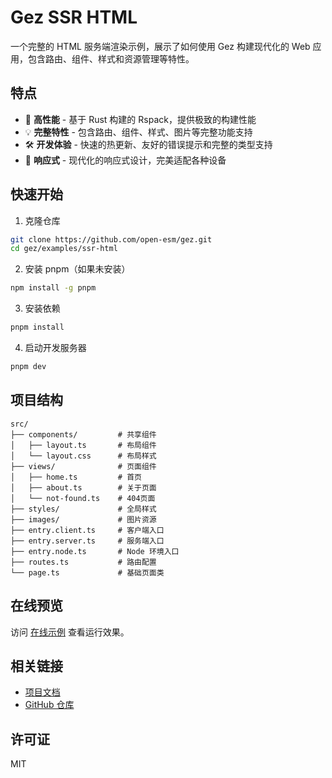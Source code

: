 # Gez SSR HTML

一个完整的 HTML 服务端渲染示例，展示了如何使用 Gez 构建现代化的 Web 应用，包含路由、组件、样式和资源管理等特性。

## 特点

- 🚀 **高性能** - 基于 Rust 构建的 Rspack，提供极致的构建性能
- 💡 **完整特性** - 包含路由、组件、样式、图片等完整功能支持
- 🛠 **开发体验** - 快速的热更新、友好的错误提示和完整的类型支持
- 📱 **响应式** - 现代化的响应式设计，完美适配各种设备

## 快速开始

1. 克隆仓库
```bash
git clone https://github.com/open-esm/gez.git
cd gez/examples/ssr-html
```

2. 安装 pnpm（如果未安装）
```bash
npm install -g pnpm
```

3. 安装依赖
```bash
pnpm install
```

4. 启动开发服务器
```bash
pnpm dev
```

## 项目结构

```
src/
├── components/         # 共享组件
│   ├── layout.ts       # 布局组件
│   └── layout.css      # 布局样式
├── views/              # 页面组件
│   ├── home.ts         # 首页
│   ├── about.ts        # 关于页面
│   └── not-found.ts    # 404页面
├── styles/             # 全局样式
├── images/             # 图片资源
├── entry.client.ts     # 客户端入口
├── entry.server.ts     # 服务端入口
├── entry.node.ts       # Node 环境入口
├── routes.ts           # 路由配置
└── page.ts             # 基础页面类
```

## 在线预览

访问 [在线示例](https://open-esm.github.io/gez/ssr-html/) 查看运行效果。

## 相关链接

- [项目文档](https://open-esm.github.io/gez/)
- [GitHub 仓库](https://github.com/open-esm/gez)

## 许可证

MIT